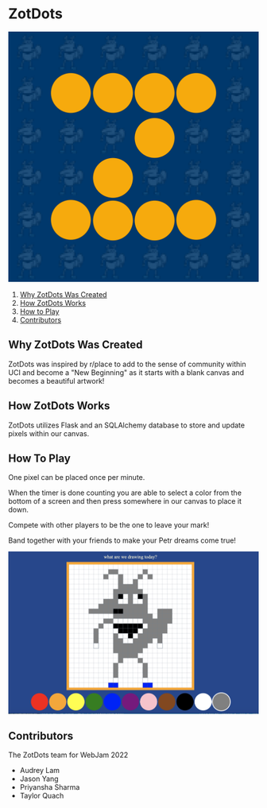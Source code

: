 # **ZotDots** #
![ZotDots Logo](\static\images\ZotDotsLogo01.png)

1. [Why ZotDots Was Created](#why-zotdots-was-created)
2. [How ZotDots Works](#how-zotdots-works)
3. [How to Play](#how-to-play)
4. [Contributors](#contributors)


## Why ZotDots Was Created ##
ZotDots was inspired by r/place to add to the sense of community within UCI and become a "New Beginning" as it starts with a blank canvas and becomes a beautiful artwork!

## How ZotDots Works ##
ZotDots utilizes Flask and an SQLAlchemy database to store and update pixels within our canvas.


## How To Play ##
One pixel can be placed once per minute.

When the timer is done counting you are able to select a color from the bottom of a screen and then press somewhere in our canvas to place it down.

Compete with other players to be the one to leave your mark!

Band together with your friends to make your Petr dreams come true!

![Petr created in ZotDots](\static\images\ZotDotsPetr.png)

## Contributors ##

The ZotDots team for WebJam 2022
- Audrey Lam
- Jason Yang
- Priyansha Sharma
- Taylor Quach

